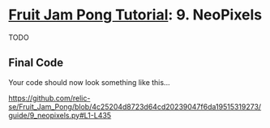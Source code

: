 # [Fruit Jam Pong Tutorial](.#sections): 9. NeoPixels

TODO

## Final Code

Your code should now look something like this...

https://github.com/relic-se/Fruit_Jam_Pong/blob/4c25204d8723d64cd20239047f6da19515319273/guide/9_neopixels.py#L1-L435
